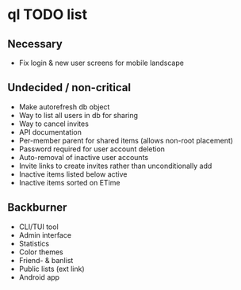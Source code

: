 # ql TODO list

## Necessary
* Fix login & new user screens for mobile landscape

## Undecided / non-critical
* Make autorefresh db object
* Way to list all users in db for sharing
* Way to cancel invites
* API documentation
* Per-member parent for shared items (allows non-root placement)
* Password required for user account deletion
* Auto-removal of inactive user accounts
* Invite links to create invites rather than unconditionally add
* Inactive items listed below active
* Inactive items sorted on ETime

## Backburner
* CLI/TUI tool
* Admin interface
* Statistics
* Color themes
* Friend- & banlist
* Public lists (ext link)
* Android app
